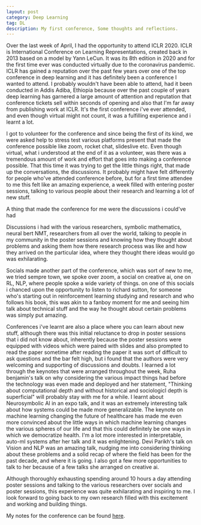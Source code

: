 ```yaml
---
layout: post
category: Deep Learning
tag: DL
description: My first conference, Some thoughts and reflections. 
---
```

Over the last week of April, I had the opportunity to attend ICLR 2020. ICLR is International Conference on Learning Representations, created back in 2013 based on a model by Yann LeCun. It was its 8th edition in 2020 and for the first time ever was conducted virtually due to the coronavirus pandemic. ICLR has gained a reputation over the past few years over one of the top conference in deep learning and it has definitely been a conference I wanted to attend. I probably wouldn't have been able to attend, had it been conducted in Addis Adiba, Ethiopia because over the past couple of years deep learning has garnered a large amount of attention and reputation that conference tickets sell within seconds of opening and also that I'm far away from publishing work at ICLR. It's the first conference i've ever attended, and even though virtual might not count, it was a fulfilling experience and i learnt a lot.

I got to volunteer for the conference and since being the first of its kind, we were asked help to stress test various platforms present that made the conference possible like zoom, rocket chat, slideslive etc. Even though virtual, what i understood at the end of it as a volunteer, was there was a tremendous amount of work and effort that goes into making a conference possible. That this time it was trying to get the little things right, that made up the conversations, the discussions. It probably might have felt differently for people who've attended conference before, but for a first time attendee to me this felt like an amazing experience, a week filled with entering poster sessions, talking to various people about their research and learning a lot of new stuff. 


A thing that made the conference for me were the discussions i could've had 

Discussions i had with the various researchers, symbolic mathematics, neural bert NMT, researchers from all over the world, talking to people in my community in the poster sessions and knowing how they thought about problems and asking them how there research process was like and how they arrived on the particular idea, where they thought there ideas would go was exhilarating. 

Socials made another part of the conference, which was sort of new to me, we tried sempre town, we spoke over zoom, a social on creative ai, one on RL, NLP, where people spoke a wide variety of things. on one of this socials i chanced upon the opportunity to listen to richard sutton, for someone who's starting out in reinforcement learning studying and research and who follows his book, this was akin to a fanboy moment for me and seeing him talk about technical stuff and the way he thought about certain problems was simply put amazing. 

Conferences i've learnt are also a place where you can learn about new stuff, although there was this initial reluctance to drop in poster sessions that i did not know about, inherently because the poster sessions were equipped with videos which were paired with slides and also prompted to read the paper sometime after reading the paper it was sort of difficult to ask questions and the bar felt high, but i found that the authors were very welcoming and supporting of discussions and doubts. I learned a lot through the keynotes that were arranged throughout the week, Ruha benjamin's talk on why considering the various impact things had before the technology was even made and deployed and her statement, "Thinking about computational depth and without historical and sociologicl depth is superficial" will probably stay with me for a while. I learnt about Neurosymbolic AI in an expo talk, and it was an extremely interesting talk about how systems could be made more generalizable. The keynote on machine learning changing the future of healthcare has made me even more convinced about the little ways in which machine learning changes the various spheres of our life and that this could definitely be one ways in which we democratize health. I'm a lot more interested in interpretable, auto-ml systems after her talk and it was enlightening. Devi Parikh's talk on Vision and NLP was an amazing talk, nudging me into considering thinking about these problems and a solid recap of where the field has been for the past decade, and where it is going. I also got a few more opportunities to talk to her because of a few talks she arranged on creative ai. 

Although thoroughly exhausting spending around 10 hours a day attending poster sessions and talking to the various researchers over socials and poster sessions, this experience was quite exhilarating and inspiring to me. I look forward to going back to my own research filled with this excitement and working and building things. 

My notes for the conference can be found [here](https://github.com/Shashi456/Projects-and-courses/blob/master/ICLR2020.md). 
